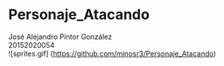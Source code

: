 # Personaje_Atacando
José Alejandro Pintor González  
20152020054  
![sprites.gif] (https://github.com/minosr3/Personaje_Atacando)
